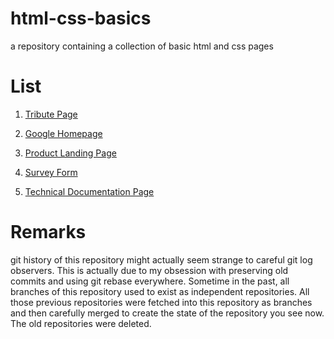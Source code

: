 # html-css-basics
a repository containing a collection of basic html and css pages


# List

1. [Tribute Page](https://prince-thind.github.io/html-css-basics/tribute-page/)  

2. [Google Homepage](https://prince-thind.github.io/html-css-basics/google-homepage/)  

3. [Product Landing Page](https://prince-thind.github.io/html-css-basics/product-landing-page/)  

4. [Survey Form](https://prince-thind.github.io/html-css-basics/survey-form/)  

5. [Technical Documentation Page](https://prince-thind.github.io/html-css-basics/technical-documentation-page/)  

# Remarks

git history of this repository might actually seem strange to careful git log observers. This is actually due to my obsession with preserving old commits and using git rebase everywhere. Sometime in the past, all branches of this repository used to exist as independent repositories. All those previous repositories were fetched into this repository as branches and then carefully merged to create the state of the repository you see now. The old repositories were deleted.
